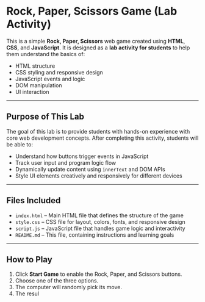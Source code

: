# Rock, Paper, Scissors Game (Lab Activity)

This is a simple **Rock, Paper, Scissors** web game created using **HTML**, **CSS**, and **JavaScript**. It is designed as a **lab activity for students** to help them understand the basics of:

- HTML structure
- CSS styling and responsive design
- JavaScript events and logic
- DOM manipulation
- UI interaction

---

## Purpose of This Lab

The goal of this lab is to provide students with hands-on experience with core web development concepts. After completing this activity, students will be able to:

- Understand how buttons trigger events in JavaScript
- Track user input and program logic flow
- Dynamically update content using `innerText` and DOM APIs
- Style UI elements creatively and responsively for different devices

---

## Files Included

- `index.html` – Main HTML file that defines the structure of the game
- `style.css` – CSS file for layout, colors, fonts, and responsive design
- `script.js` – JavaScript file that handles game logic and interactivity
- `README.md` – This file, containing instructions and learning goals

---

## How to Play

1. Click **Start Game** to enable the Rock, Paper, and Scissors buttons.
2. Choose one of the three options.
3. The computer will randomly pick its move.
4. The resul
